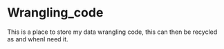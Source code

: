 # Wrangling_code

This is a place to store my data wrangling code, this can then be recycled as and whenI need it. 
